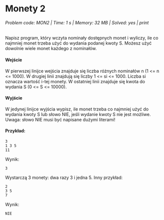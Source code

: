 # Monety 2
###### Problem code: MON2 \| Time: 1 s \| Memory: 32 MB \| Solved: yes \| print

Napisz program, który wczyta nominały dostępnych monet i wyliczy, ile co najmniej monet trzeba użyć do wydania podanej kwoty S. Możesz użyć dowolnie wiele monet każdego z nominałów.

#### Wejście
W pierwszej linijce wejścia znajduje się liczba różnych nominałów n (1 <= n <= 1000). W drugiej linii znajdują się liczby 1 <= si <= 1000. Liczba si oznacza wartość i-tej monety. W ostatniej linii znajduje się kwota do wydania S (0 <= S <= 10000).

#### Wyjście
W jedynej linijce wyjścia wypisz, ile monet trzeba co najmniej użyć do wydania kwoty S lub słowo NIE, jeśli wydanie kwoty S nie jest możliwe. Uwaga: słowo NIE musi być napisane dużymi literami!

#### Przykład:
```
3
1 3 5
11
```
Wynik:
```
3
```
Wystarczą 3 monety: dwa razy 3 i jedna 5.
Inny przykład:
```
2
3 5
7
```
Wynik:
```
NIE
```